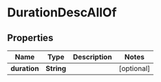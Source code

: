 

# DurationDescAllOf


## Properties

| Name | Type | Description | Notes |
|------------ | ------------- | ------------- | -------------|
|**duration** | **String** |  |  [optional] |



